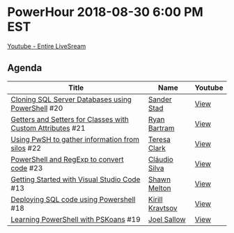 # PowerHour 2018-08-30 6:00 PM EST

[Youtube - Entire LiveSream](https://www.youtube.com/watch?v=3Yq4sVWJrWo)

## Agenda

Title                                                               | Name                                                 | Youtube
------------------------------------------------------------------- | ---------------------------------------------------- | --------------------------------------
[Cloning SQL Server Databases using PowerShell](sanderstad) #20     | [Sander Stad](https://github.com/sanderstad) | [View](https://youtu.be/3Yq4sVWJrWo?t=17s)
[Getters and Setters for Classes with Custom Attributes](rdbartram) #21 | [Ryan Bartram](https://github.com/rdbartram) | [View](https://youtu.be/3Yq4sVWJrWo?t=9m21s)
[Using PwSH to gather information from silos](TClark000) #22        | [Teresa Clark](https://github.com/TClark000) | [View](https://youtu.be/3Yq4sVWJrWo?t=19m25s)
[PowerShell and RegExp to convert code](ClaudioESSilva) #23         | [Cláudio Silva](https://github.com/ClaudioESSilva) | [View](https://youtu.be/3Yq4sVWJrWo?t=25m9s)
[Getting Started with Visual Studio Code](wsmelton) #13             | [Shawn Melton](https://github.com/wsmelton) | [View](https://youtu.be/3Yq4sVWJrWo?t=32m49s)
[Deploying SQL code using Powershell](nvarscar) #18                 | [Kirill Kravtsov](https://github.com/nvarscar) | [View](https://youtu.be/3Yq4sVWJrWo?t=43m24s)
[Learning PowerShell with PSKoans](vexx32) #19                      | [Joel Sallow](https://github.com/vexx32) | [View](https://youtu.be/3Yq4sVWJrWo?t=54m)

